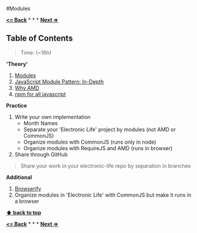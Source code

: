 #Modules

**[<= Back](the-secret-life-of-objects.md.md)**		*	*	*	**[Next =>](error-handing-regexp.md)**

## Table of Contents

> Time: (~16h)

**'Theory'**

1. [Modules](http://eloquentjavascript.net/06_object.html)
1. [JavaScript Module Pattern: In-Depth](http://www.adequatelygood.com/JavaScript-Module-Pattern-In-Depth.html)
1. [Why AMD](http://requirejs.org/docs/whyamd.html)
1. [npm for all javascript](http://maxogden.com/node-packaged-modules.html)

**Practice**

1. Write your own implementation
	* Month Names
	* Separate your  'Electronic Life' project by modules (not AMD or CommonJS)
	* Organize modules with CommonJS (runs only in node)
	* Organize modules with RequireJS and AMD (runs in browser)
1. Share through GitHub

> Share your work in your electronic-life repo by separation in branches

**Additional**

1. [Browserify](https://github.com/substack/node-browserify#browserify)
1. Organize modules in 'Electronic Life' with CommonJS but make it runs in a browser


**[⬆ back to top](#table-of-contents)**

**[<= Back](functions-and-data-structures.md)**		*	*	*	**[Next =>](error-handing-regexp.md)**